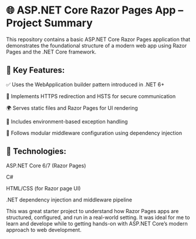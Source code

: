 # 🌐 ASP.NET Core Razor Pages App – Project Summary
This repository contains a basic ASP.NET Core Razor Pages application that demonstrates the foundational structure of a modern web app using Razor Pages and the .NET Core framework.

## 🔧 Key Features:
✅ Uses the WebApplication builder pattern introduced in .NET 6+

🔐 Implements HTTPS redirection and HSTS for secure communication

🌍 Serves static files and Razor Pages for UI rendering

🚦 Includes environment-based exception handling

🧩 Follows modular middleware configuration using dependency injection

## 📁 Technologies:
ASP.NET Core 6/7 (Razor Pages)

C#

HTML/CSS (for Razor page UI)

.NET dependency injection and middleware pipeline

This was great starter project to understand how Razor Pages apps are structured, configured, and run in a real-world setting. It was ideal for me to learn and develope while to getting hands-on with ASP.NET Core’s modern approach to web development.
